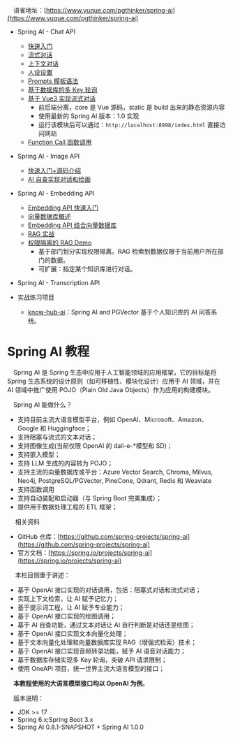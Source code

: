 &emsp;语雀地址：[https://www.yuque.com/pgthinker/spring-ai](https://www.yuque.com/pgthinker/spring-ai)

- Spring AI - Chat API
  - [快速入门](doc/2.1%20快速入门.md)
  - [流式对话](doc/2.2.%20流式对话.md)
  - [上下文对话](doc/2.3.%20上下文对话.md)
  - [人设设置](doc/2.4.%20人设设置.md)
  - [Prompts 模板语法](doc/2.5.%20Prompts模板语法.md)
  - [基于数据库的多 Key 轮询](doc/2.6.%20基于数据库的多Key轮询.md)
  - [基于 Vue3 实现流式对话](https://github.com/NingNing0111/spring-ai-zh-tutorial/tree/master/spring-ai-v1-stream-chat-demo)
    - 前后端分离，core 是 Vue 源码，static 是 build 出来的静态资源内容
    - 使用最新的 Spring AI 版本：1.0 实现
    - 运行该模块后可以通过：`http://localhost:8898/index.html` 直接访问网站
  - [Function Call 函数调用](doc/2.8.Function%20Call函数调用.md)
- Spring AI - Image API

  - [快速入门+源码介绍](doc/3.1.%20快速入门.md)
  - [AI 自查实现对话和绘画](doc/3.2.%20AI自查判断聊天还是绘图.md)

- Spring AI - Embedding API

  - [Embedding API 快速入门](doc/4.1.%20快速入门.md)
  - [向量数据库概述](doc/4.2.%20向量数据库概述.md)
  - [Embedding API 结合向量数据库](doc/4.3.%20嵌入API结合向量数据库.md)
  - [RAG 实战](doc/4.4.%20RAG实战.md)
  - [权限隔离的 RAG Demo](https://github.com/NingNing0111/permission_rag_demo)
    - 基于部门划分实现权限隔离。RAG 检索到数据仅限于当前用户所在部门的数据。
    - 可扩展：指定某个知识库进行对话。

- Spring AI - Transcription API

- 实战练习项目
  - [know-hub-ai](https://github.com/NingNing0111/know-hub-ai)：Spring AI and PGVector 基于个人知识库的 AI 问答系统。

# Spring AI 教程

&emsp;Spring AI 是 Spring 生态中应用于人工智能领域的应用框架，它的目标是将 Spring 生态系统的设计原则（如可移植性、模块化设计）应用于 AI 领域，并在 AI 领域中推广使用 POJO（Plain Old Java Objects）作为应用的构建模块。

&emsp;Spring AI 能做什么？

- 支持目前主流大语言模型平台，例如 OpenAI、Microsoft、Amazon、Google 和 Huggingface；
- 支持阻塞与流式的文本对话；
- 支持图像生成(当前仅限 OpenAI 的 dall-e-\*模型和 SD)；
- 支持嵌入模型；
- 支持 LLM 生成的内容转为 POJO；
- 支持主流的向量数据库或平台：Azure Vector Search, Chroma, Milvus, Neo4j, PostgreSQL/PGVector, PineCone, Qdrant, Redis 和 Weaviate
- 支持函数调用
- 支持自动装配和启动器（与 Spring Boot 完美集成）；
- 提供用于数据处理工程的 ETL 框架；

&emsp; 相关资料

- GitHub 仓库：[https://github.com/spring-projects/spring-ai](https://github.com/spring-projects/spring-ai)
- 官方文档：[https://spring.io/projects/spring-ai](https://spring.io/projects/spring-ai)

&emsp; 本栏目侧重于讲述：

- 基于 OpenAI 接口实现的对话调用，包括：阻塞式对话和流式对话；
- 实现上下文检索，让 AI 赋予记忆力；
- 基于提示词工程，让 AI 赋予专业能力；
- 基于 OpenAI 接口实现的绘图调用；
- 基于 AI 自查功能，通过文本对话让 AI 自行判断是对话还是绘图；
- 基于 OpenAI 接口实现文本向量化处理；
- 基于文本向量化处理和向量数据库实现 RAG（增强式检索）技术；
- 基于 OpenAI 接口实现音频转录功能，赋予 AI 语音对话能力；
- 基于数据库存储实现多 Key 轮询，突破 API 请求限制；
- 使用 OneAPI 项目，统一世界主流大语言模型的接口；

&emsp;**本教程使用的大语言模型接口均以 OpenAI 为例**。

&emsp;版本说明：

- JDK >= 17
- Spring 6.x;Spring Boot 3.x
- Spring AI 0.8.1-SNAPSHOT + Spring AI 1.0.0
